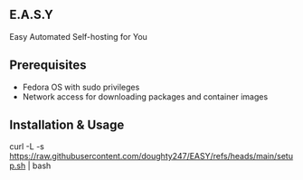## E.A.S.Y

Easy Automated Self-hosting for You

## Prerequisites

- Fedora OS with sudo privileges
- Network access for downloading packages and container images

## Installation & Usage

curl -L -s https://raw.githubusercontent.com/doughty247/EASY/refs/heads/main/setup.sh | bash
   
